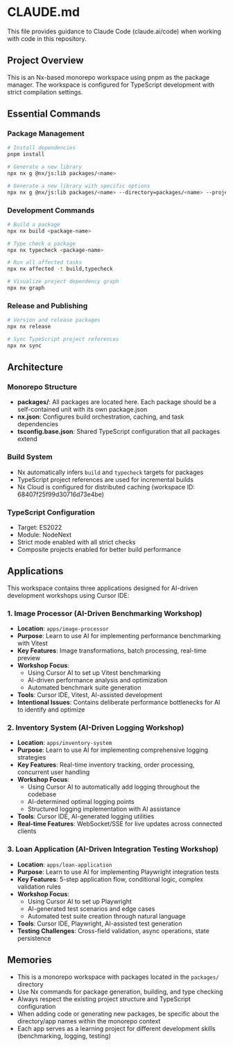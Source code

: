 # CLAUDE.md

This file provides guidance to Claude Code (claude.ai/code) when working with code in this repository.

## Project Overview

This is an Nx-based monorepo workspace using pnpm as the package manager. The workspace is configured for TypeScript development with strict compilation settings.

## Essential Commands

### Package Management
```bash
# Install dependencies
pnpm install

# Generate a new library
npx nx g @nx/js:lib packages/<name>

# Generate a new library with specific options
npx nx g @nx/js:lib packages/<name> --directory=packages/<name> --projectNameAndRootFormat=as-provided
```

### Development Commands
```bash
# Build a package
npx nx build <package-name>

# Type check a package
npx nx typecheck <package-name>

# Run all affected tasks
npx nx affected -t build,typecheck

# Visualize project dependency graph
npx nx graph
```

### Release and Publishing
```bash
# Version and release packages
npx nx release

# Sync TypeScript project references
npx nx sync
```

## Architecture

### Monorepo Structure
- **packages/**: All packages are located here. Each package should be a self-contained unit with its own package.json
- **nx.json**: Configures build orchestration, caching, and task dependencies
- **tsconfig.base.json**: Shared TypeScript configuration that all packages extend

### Build System
- Nx automatically infers `build` and `typecheck` targets for packages
- TypeScript project references are used for incremental builds
- Nx Cloud is configured for distributed caching (workspace ID: 68407f25f99d30716d73e4be)

### TypeScript Configuration
- Target: ES2022
- Module: NodeNext
- Strict mode enabled with all strict checks
- Composite projects enabled for better build performance

## Applications

This workspace contains three applications designed for AI-driven development workshops using Cursor IDE:

### 1. Image Processor (AI-Driven Benchmarking Workshop)
- **Location**: `apps/image-processor`
- **Purpose**: Learn to use AI for implementing performance benchmarking with Vitest
- **Key Features**: Image transformations, batch processing, real-time preview
- **Workshop Focus**: 
  - Using Cursor AI to set up Vitest benchmarking
  - AI-driven performance analysis and optimization
  - Automated benchmark suite generation
- **Tools**: Cursor IDE, Vitest, AI-assisted development
- **Intentional Issues**: Contains deliberate performance bottlenecks for AI to identify and optimize

### 2. Inventory System (AI-Driven Logging Workshop)
- **Location**: `apps/inventory-system`
- **Purpose**: Learn to use AI for implementing comprehensive logging strategies
- **Key Features**: Real-time inventory tracking, order processing, concurrent user handling
- **Workshop Focus**:
  - Using Cursor AI to automatically add logging throughout the codebase
  - AI-determined optimal logging points
  - Structured logging implementation with AI assistance
- **Tools**: Cursor IDE, AI-generated logging utilities
- **Real-time Features**: WebSocket/SSE for live updates across connected clients

### 3. Loan Application (AI-Driven Integration Testing Workshop)
- **Location**: `apps/loan-application`
- **Purpose**: Learn to use AI for implementing Playwright integration tests
- **Key Features**: 5-step application flow, conditional logic, complex validation rules
- **Workshop Focus**:
  - Using Cursor AI to set up Playwright
  - AI-generated test scenarios and edge cases
  - Automated test suite creation through natural language
- **Tools**: Cursor IDE, Playwright, AI-assisted test generation
- **Testing Challenges**: Cross-field validation, async operations, state persistence

## Memories
- This is a monorepo workspace with packages located in the `packages/` directory
- Use Nx commands for package generation, building, and type checking
- Always respect the existing project structure and TypeScript configuration
- When adding code or generating new packages, be specific about the directory/app names within the monorepo context
- Each app serves as a learning project for different development skills (benchmarking, logging, testing)